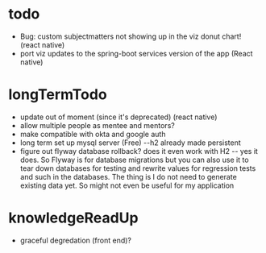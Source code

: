 # todo

* Bug: custom subjectmatters not showing up in the viz donut chart! (react native)
* port viz updates to the spring-boot services version of the app (React native)

# longTermTodo

* update out of moment (since it's deprecated) (react native)
* allow multiple people as mentee and mentors?
* make compatible with okta and google auth
* long term set up mysql server (Free) --h2 already made persistent
* figure out flyway database rollback? does it even work with H2 -- yes it does. So Flyway is for database migrations but you can also use it to tear down databases for testing and rewrite values for regression tests and such in the databases. The thing is I do not need to generate existing data yet. So might not even be useful for my application



# knowledgeReadUp

* graceful degredation (front end)?